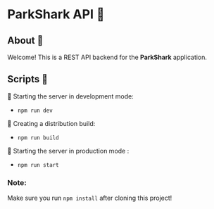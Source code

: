# ParkShark API 🚀

## About 🧠
Welcome! This is a REST API backend for the **ParkShark** application.

## Scripts 📓
🤖 Starting the server in development mode:
* `npm run dev`

🔧 Creating a distribution build:
  * `npm run build`


💪 Starting the server in production mode :
  * `npm run start`

### Note:
Make sure you run `npm install` after cloning this project!